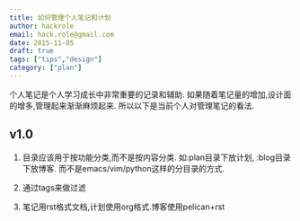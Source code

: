 ```yaml
---
title: 如何管理个人笔记和计划
author: hackrole
email: hack.role@gmail.com
date: 2015-11-05
draft: true
tags: ["tips","design"]
category: ["plan"]
---
```





个人笔记是个人学习成长中非常重要的记录和辅助.
如果随着笔记量的增加,设计面的增多,管理起来渐渐麻烦起来.
所以以下是当前个人对管理笔记的看法.

v1.0
----

1) 目录应该用于按功能分类,而不是按内容分类.
   如:plan目录下放计划, :blog目录下放博客.
   而不是emacs/vim/python这样的分目录的方式.

2) 通过tags来做过滤

3) 笔记用rst格式文档,计划使用org格式.博客使用pelican+rst
